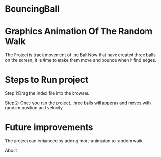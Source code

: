 # BouncingBall
# Graphics Animation Of The Random Walk
The Project is track movement of the Ball.Now that have created three balls on the screen, it is time to make them move and bounce when it find edges.

# Steps to Run project
Step 1:Drag the index file into the browser.

Step 2: Once you run the project, three balls will apperas and moves with random position and velocity.

# Future improvements
The project can enhanced by adding more animation to random walk.

About
